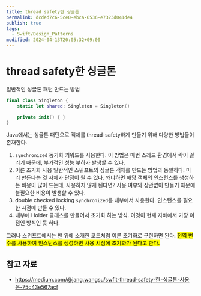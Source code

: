 ```yaml
---
title: thread safety한 싱글톤
permalink: dcded7c6-5ce0-ebca-6536-e7323d041de4
publish: true
tags:
  - Swift/Design_Patterns
modified: 2024-04-13T20:05:32+09:00
---
```


# thread safety한 싱글톤

일반적인 싱글톤 패턴 만드는 방법

```swift
final class Singleton {
    static let shared: Singleton = Singleton()

    private init() { }
}
```

Java에서는 싱글톤 패턴으로 객체를 thread-safety하게 만들기 위해 다양한 방법들이 존재한다. 

1. `synchronized` 동기화 키워드를 사용한다.
이 방법은 매번 스레드 환경에서 락이 걸리기 때문에, 부가적인 성능 부하가 발생할 수 있다.
2. 이른 초기화 사용
일반적인 스위프트의 싱글톤 객체를 만드는 방법과 동일하다. 미리 만든다는 것 자체가 단점이 될 수 있다. 왜냐하면 해당 객체의 인스턴스를 생성하는 비용이 많이 드는데, 사용하지 않게 된다면? 사용 여부와 상관없이 만들기 때문에 불필요한 비용이 발생할 수 있다.
3. double checked locking
`synchronized`를 내부에서 사용한다. 인스턴스를 필요한 시점에 만들 수 있다.
4. 내부에 Holder 클래스를 만들어서 초기화 하는 방식. 이것이 현재 자바에서 가장 이점인 방식인 듯 하다.

그러나 스위프트에서는 맨 위에 소개한 코드처럼 이른 초기화로 구현하면 된다. <mark>전역 변수를 사용하여 인스턴스를 생성하면 사용 시점에 초기화가 된다고 한다.</mark>

## 참고 자료

- https://medium.com/@jang.wangsu/swfit-thread-safety-한-싱글톤-사용은-75c43e567acf
